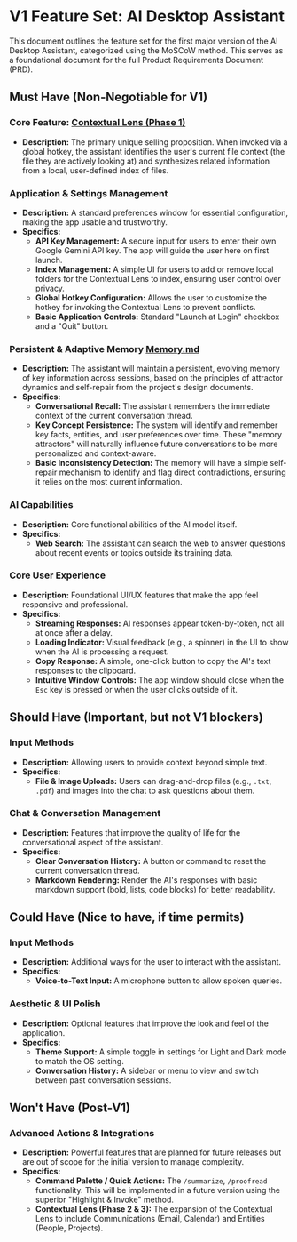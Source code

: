 # V1 Feature Set: AI Desktop Assistant

This document outlines the feature set for the first major version of the AI Desktop Assistant, categorized using the MoSCoW method. This serves as a foundational document for the full Product Requirements Document (PRD).

## Must Have (Non-Negotiable for V1)

### Core Feature: [Contextual Lens (Phase 1)](./ContextualLens.md)

- **Description:** The primary unique selling proposition. When invoked via a global hotkey, the assistant identifies the user's current file context (the file they are actively looking at) and synthesizes related information from a local, user-defined index of files.

### Application & Settings Management

- **Description:** A standard preferences window for essential configuration, making the app usable and trustworthy.
- **Specifics:**
  - **API Key Management:** A secure input for users to enter their own Google Gemini API key. The app will guide the user here on first launch.
  - **Index Management:** A simple UI for users to add or remove local folders for the Contextual Lens to index, ensuring user control over privacy.
  - **Global Hotkey Configuration:** Allows the user to customize the hotkey for invoking the Contextual Lens to prevent conflicts.
  - **Basic Application Controls:** Standard "Launch at Login" checkbox and a "Quit" button.

### Persistent & Adaptive Memory [Memory.md](./Memory.md)

- **Description:** The assistant will maintain a persistent, evolving memory of key information across sessions, based on the principles of attractor dynamics and self-repair from the project's design documents.
- **Specifics:**
  - **Conversational Recall:** The assistant remembers the immediate context of the current conversation thread.
  - **Key Concept Persistence:** The system will identify and remember key facts, entities, and user preferences over time. These "memory attractors" will naturally influence future conversations to be more personalized and context-aware.
  - **Basic Inconsistency Detection:** The memory will have a simple self-repair mechanism to identify and flag direct contradictions, ensuring it relies on the most current information.

### AI Capabilities

- **Description:** Core functional abilities of the AI model itself.
- **Specifics:**
  - **Web Search:** The assistant can search the web to answer questions about recent events or topics outside its training data.

### Core User Experience

- **Description:** Foundational UI/UX features that make the app feel responsive and professional.
- **Specifics:**
  - **Streaming Responses:** AI responses appear token-by-token, not all at once after a delay.
  - **Loading Indicator:** Visual feedback (e.g., a spinner) in the UI to show when the AI is processing a request.
  - **Copy Response:** A simple, one-click button to copy the AI's text responses to the clipboard.
  - **Intuitive Window Controls:** The app window should close when the `Esc` key is pressed or when the user clicks outside of it.

## Should Have (Important, but not V1 blockers)

### Input Methods

- **Description:** Allowing users to provide context beyond simple text.
- **Specifics:**
  - **File & Image Uploads:** Users can drag-and-drop files (e.g., `.txt`, `.pdf`) and images into the chat to ask questions about them.

### Chat & Conversation Management

- **Description:** Features that improve the quality of life for the conversational aspect of the assistant.
- **Specifics:**
  - **Clear Conversation History:** A button or command to reset the current conversation thread.
  - **Markdown Rendering:** Render the AI's responses with basic markdown support (bold, lists, code blocks) for better readability.

## Could Have (Nice to have, if time permits)

### Input Methods

- **Description:** Additional ways for the user to interact with the assistant.
- **Specifics:**
  - **Voice-to-Text Input:** A microphone button to allow spoken queries.

### Aesthetic & UI Polish

- **Description:** Optional features that improve the look and feel of the application.
- **Specifics:**
  - **Theme Support:** A simple toggle in settings for Light and Dark mode to match the OS setting.
  - **Conversation History:** A sidebar or menu to view and switch between past conversation sessions.

## Won't Have (Post-V1)

### Advanced Actions & Integrations

- **Description:** Powerful features that are planned for future releases but are out of scope for the initial version to manage complexity.
- **Specifics:**
  - **Command Palette / Quick Actions:** The `/summarize`, `/proofread` functionality. This will be implemented in a future version using the superior "Highlight & Invoke" method.
  - **Contextual Lens (Phase 2 & 3):** The expansion of the Contextual Lens to include Communications (Email, Calendar) and Entities (People, Projects).
